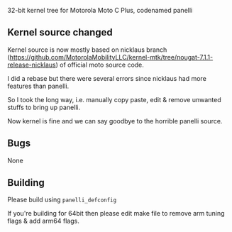 32-bit kernel tree for Motorola Moto C Plus, codenamed panelli

## Kernel source changed
Kernel source is now mostly based on nicklaus branch (https://github.com/MotorolaMobilityLLC/kernel-mtk/tree/nougat-7.1.1-release-nicklaus) of official moto source code.

I did a rebase but there were several errors since nicklaus had more features than panelli.

So I took the long way, i.e. manually copy paste, edit & remove unwanted stuffs to bring up panelli.

Now kernel is fine and we can say goodbye to the horrible panelli source.

## Bugs
None

## Building
Please build using `panelli_defconfig`

If you're building for 64bit then please edit make file to remove arm tuning flags & add arm64 flags.
